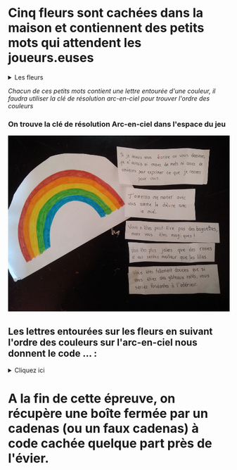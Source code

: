 # Cinq fleurs sont cachées dans la maison et contiennent des petits mots qui attendent les joueurs.euses

<details>
  <summary>Les fleurs</summary>

**Première fleur :**
Si je devais t'(é)crire ou te dessiner, je n'aurais ni assez de mots ni assez de couleurs pour exprimer ce que je ressens pour toi

**Deuxième fleur :**
J’aimerais me marier avec toi comme le chè(v)re et le miel

**Troisième fleur :**
T'es peut-être pas une baguette mais vous t'es mag(i)que !

**Quatrième fleur :**
Tu es plus joli(e) qu'une rose et tu sens meilleur qu'un Lilas

**Cinquième fleur :**
Tu es tellement doux.ce.s que si tu étais un gâteau raté, tu serais fondant.e à inté(r)ieur
</details>

*Chacun de ces petits mots contient une lettre entourée d'une couleur, il faudra utiliser la clé de résolution arc-en-ciel pour trouver l'ordre des couleurs*

 ### On trouve la clé de résolution Arc-en-ciel dans l'espace du jeu
 
 <img src="../img/photo(1).jpg" width="600" height="400">
 

## Les lettres entourées sur les fleurs en suivant l'ordre des couleurs sur l'arc-en-ciel nous donnent le code ... :
<details>
  <summary>Cliquez ici</summary>
  
  ## É V I E R
  
  --► Les participant.e.s doivent aller voir au niveau de l'évier. 
</details>

# A la fin de cette épreuve, on récupère une boîte fermée par un cadenas (ou un faux cadenas) à code cachée quelque part près de l'évier.
